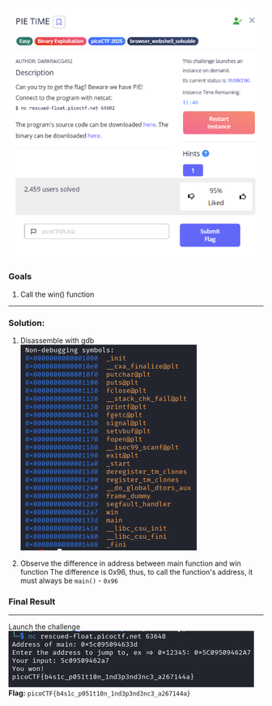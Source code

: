 ![](./assets/question.png)
---
### Goals
1. Call the win() function
---
### Solution:

1. Disassemble with gdb  
![](./assets/disass.png)  

2. Observe the difference in address between main function and win function
The difference is 0x96, thus, to call the function's address, it must always be `main()` - `0x96`

### Final Result
---
Launch the challenge  
![](./assets/solution.png)  
**Flag:** `picoCTF{b4s1c_p051t10n_1nd3p3nd3nc3_a267144a}`
